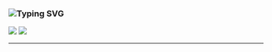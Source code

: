 ### ![Typing SVG](https://readme-typing-svg.herokuapp.com?font=Fira+Code&weight=600&duration=4500&pause=1000&color=166FF0&width=435&lines=Hello+my+name+is+Peter!+;Glad+To+See+You+on+my+page!)

![](https://komarev.com/ghpvc/?username=APStone)
![](https://img.shields.io/github/followers/:APStone?label=Follow)
___
